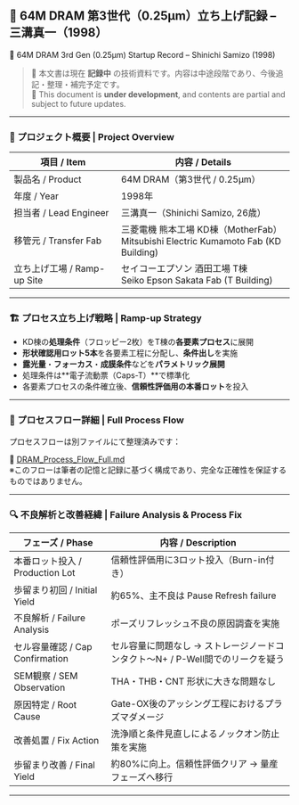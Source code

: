 ## 📘 64M DRAM 第3世代（0.25μm）立ち上げ記録 – 三溝真一（1998）  
📘 64M DRAM 3rd Gen (0.25μm) Startup Record – Shinichi Samizo (1998)

> 📝 本文書は現在 **記録中** の技術資料です。内容は中途段階であり、今後追記・整理・補完予定です。  
> 📝 This document is **under development**, and contents are partial and subject to future updates.

---

### 🧭 プロジェクト概要 | Project Overview

| 項目 / Item | 内容 / Details |
|-------------|----------------|
| 製品名 / Product | 64M DRAM（第3世代 / 0.25μm） |
| 年度 / Year | 1998年 |
| 担当者 / Lead Engineer | 三溝真一（Shinichi Samizo, 26歳） |
| 移管元 / Transfer Fab | 三菱電機 熊本工場 KD棟（MotherFab）<br>Mitsubishi Electric Kumamoto Fab (KD Building) |
| 立ち上げ工場 / Ramp-up Site | セイコーエプソン 酒田工場 T棟<br>Seiko Epson Sakata Fab (T Building) |

---

### 🏗️ プロセス立ち上げ戦略 | Ramp-up Strategy

- KD棟の**処理条件**（フロッピー2枚）をT棟の**各要素プロセス**に展開  
- **形状確認用ロット5本**を各要素工程に分配し、**条件出し**を実施  
- **露光量**・**フォーカス**・**成膜条件**などを**パラメトリック展開**  
- 処理条件は**電子流動票（Caps-T）**で標準化  
- 各要素プロセスの条件確立後、**信頼性評価用の本番ロット**を投入

---

### 🔗 プロセスフロー詳細 | Full Process Flow

プロセスフローは別ファイルにて整理済みです：

📄 [DRAM_Process_Flow_Full.md](DRAM_Process_Flow_Full.md)  
※このフローは筆者の記憶と記録に基づく構成であり、完全な正確性を保証するものではありません。

---

### 🔍 不良解析と改善経緯 | Failure Analysis & Process Fix

| フェーズ / Phase | 内容 / Description |
|------------------|---------------------|
| 本番ロット投入 / Production Lot | 信頼性評価用に3ロット投入（Burn-in付き） |
| 歩留まり初回 / Initial Yield | 約65%、主不良は Pause Refresh failure |
| 不良解析 / Failure Analysis | ポーズリフレッシュ不良の原因調査を実施 |
| セル容量確認 / Cap Confirmation | セル容量に問題なし → ストレージノードコンタクト〜N+ / P-Well間でのリークを疑う |
| SEM観察 / SEM Observation | THA・THB・CNT 形状に大きな問題なし |
| 原因特定 / Root Cause | Gate-OX後のアッシング工程におけるプラズマダメージ |
| 改善処置 / Fix Action | 洗浄順と条件見直しによるノックオン防止策を実施 |
| 歩留まり改善 / Final Yield | 約80%に向上。信頼性評価クリア → 量産フェーズへ移行 |

---
